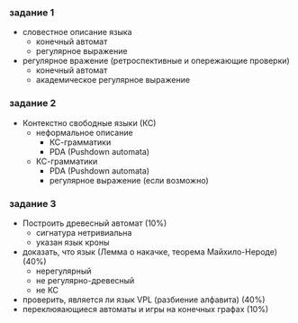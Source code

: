 ### задание 1

- словестное описание языка
  - конечный автомат
  - регулярное выражение
- регулярное вражение (ретроспективные и опережающие проверки)
  - конечный автомат
  - академическое регулярное выражение

### задание 2

- Контекстно свободные языки (КС)
  - неформальное описание
    - КС-грамматики
    - PDA (Pushdown automata)
  - КС-грамматики
    - PDA (Pushdown automata)
    - регулярное выражение (если возможно)

### задание 3

- Построить древесный автомат (10%)
  - сигнатура нетривиальна
  - указан язык кроны
- доказать, что язык (Лемма о накачке, теорема Майхило-Нероде) (40%)
  - нерегулярный
  - не регулярно-древесный
  - не КС
- проверить, является ли язык VPL (разбиение алфавита) (40%)
- переклюяающиеся автоматы и игры на конечных графах (10%)
